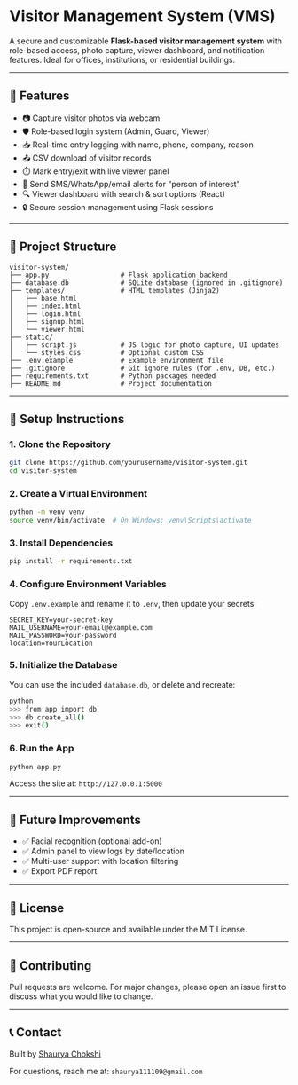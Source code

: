 # Visitor Management System (VMS)

A secure and customizable **Flask-based visitor management system** with role-based access, photo capture, viewer dashboard, and notification features. Ideal for offices, institutions, or residential buildings.

---

## 🚀 Features

* 📷 Capture visitor photos via webcam
* 🛡️ Role-based login system (Admin, Guard, Viewer)
* 📥 Real-time entry logging with name, phone, company, reason
* 📤 CSV download of visitor records
* ⏱️ Mark entry/exit with live viewer panel
* 🔔 Send SMS/WhatsApp/email alerts for "person of interest"
* 🔍 Viewer dashboard with search & sort options (React)
* 🔒 Secure session management using Flask sessions

---

## 📁 Project Structure

```
visitor-system/
├── app.py                  # Flask application backend
├── database.db             # SQLite database (ignored in .gitignore)
├── templates/              # HTML templates (Jinja2)
│   ├── base.html
│   ├── index.html
│   ├── login.html
│   ├── signup.html
│   └── viewer.html
├── static/
│   ├── script.js           # JS logic for photo capture, UI updates
│   └── styles.css          # Optional custom CSS
├── .env.example            # Example environment file
├── .gitignore              # Git ignore rules (for .env, DB, etc.)
├── requirements.txt        # Python packages needed
├── README.md               # Project documentation
```

---

## 🔧 Setup Instructions

### 1. Clone the Repository

```bash
git clone https://github.com/yourusername/visitor-system.git
cd visitor-system
```

### 2. Create a Virtual Environment

```bash
python -m venv venv
source venv/bin/activate  # On Windows: venv\Scripts\activate
```

### 3. Install Dependencies

```bash
pip install -r requirements.txt
```

### 4. Configure Environment Variables

Copy `.env.example` and rename it to `.env`, then update your secrets:

```env
SECRET_KEY=your-secret-key
MAIL_USERNAME=your-email@example.com
MAIL_PASSWORD=your-password
location=YourLocation
```

### 5. Initialize the Database

You can use the included `database.db`, or delete and recreate:

```bash
python
>>> from app import db
>>> db.create_all()
>>> exit()
```

### 6. Run the App

```bash
python app.py
```

Access the site at: `http://127.0.0.1:5000`

---


## 🧠 Future Improvements

* ✅ Facial recognition (optional add-on)
* ✅ Admin panel to view logs by date/location
* ✅ Multi-user support with location filtering
* ✅ Export PDF report

---

## 📄 License

This project is open-source and available under the MIT License.

---

## 🤝 Contributing

Pull requests are welcome. For major changes, please open an issue first to discuss what you would like to change.

---

## 📞 Contact

Built by [Shaurya Chokshi](https://github.com/shaurya200911)

For questions, reach me at: `shaurya111109@gmail.com`
